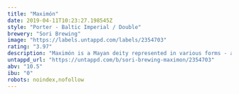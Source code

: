 ```yaml
---
title: "Maximón"
date: 2019-04-11T10:23:27.198545Z
style: "Porter - Baltic Imperial / Double"
brewery: "Sori Brewing"
image: "https://labels.untappd.com/labels/2354703"
rating: "3.97"
description: "Maximón is a Mayan deity represented in various forms - also as a beer. A complex, moderately spicy, smooth and full-bodied Baltic Porter. There's a hint of fruity chili combined with sweet and rich chocolate notes."
untappd_url: "https://untappd.com/b/sori-brewing-maximon/2354703"
abv: "10.5"
ibu: "0"
robots: noindex,nofollow
---
```

